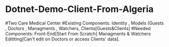 # Dotnet-Demo-Client-From-Algeria
#Two Care Medical Center
#Existing Components:
  Identity , Models (Guests , Doctors , Managments , Watchers, Clients[Guests&Clients] 
#Needed Components: 
  Front-End[Start From Scratch] 
  Managments & Watchers Edititing[Can't edit on Doctors or access Clients' data].
